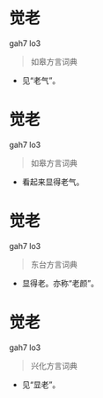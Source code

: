 # 觉老
gah7 lo3
> 如皋方言词典
- 见“老气”。

# 觉老
gah7 lo3
> 如皋方言词典
- 看起来显得老气。

# 觉老
gah7 lo3
> 东台方言词典
- 显得老。亦称“老颜”。

# 觉老
gah7 lo3
> 兴化方言词典
- 见“显老”。
